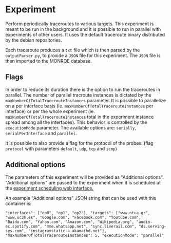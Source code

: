 
# Experiment
Perform periodically traceroutes to various targets. This experiment is meant to be run in the background and it is possible to run in parallel with experiments of other users. It uses the default traceroute binary distributed by the debian repositories.

Each traceroute produces a `txt` file which is then parsed by the `outputParser.py`, to provide a `JSON` file for this experiment. The `JSON` file is then imported to the MONROE database. 

## Flags

In order to reduce its duration there is the option to run the traceroutes in parallel. The number of parallel tracroute instances is dictated by the `maxNumberOfTotalTracerouteInstances` parameter.
It is possible to parallelize on a per interface basis (ie. `maxNumberOfTotalTracerouteInstances` per interface) or per the whole experiment (ie. `maxNumberOfTotalTracerouteInstances` total in the experiment instance spread among all the interfaces). This behavior is controlled by the `executionMode` parameter. The available options are: `serially`, `serialPerInterface` and `parallel`.

It is possible to also provide a flag for the protocol of the probes. (flag `protocol` with parameters `default`, `udp`, `tcp` and `icmp`)

## Additional options
The parameters of this experiment will be provided as "Additional options".
"Additional options" are passed to the experiment when it is scheduled at the [experiment
scheduling web interface.](https://www.monroe-system.eu/NewExperiment.html)

An example "Additional options" JSON string that can be used with this container is:
```
"interfaces": ["op0", "op1", "op2"], "targets": ["www.ntua.gr", "www.uc3m.es", "Google.com", "Facebook.com", "Youtube.com", "Baidu.com", "Yahoo.com", "Amazon.com", "Wikipedia.org", "audio-ec.spotify.com", "mme.whatsapp.net", "sync.liverail.com", "ds.serving-sys.com", "instagramstatic-a.akamaihd.net"], "maxNumberOfTotalTracerouteInstances": 5, "executionMode": "parallel"
```